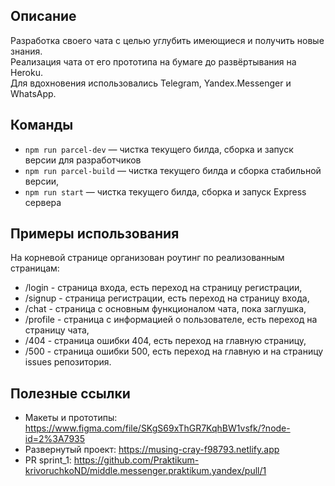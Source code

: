 ## Описание

 Разработка своего чата с целью углубить имеющиеся и получить новые знания.  
 Реализация чата от его прототипа на бумаге до развёртывания на Heroku.  
 Для вдохновения использовались Telegram, Yandex.Messenger и WhatsApp.

## Команды

- `npm run parcel-dev` — чистка текущего билда, сборка и запуск версии для разработчиков
- `npm run parcel-build` — чистка текущего билда и сборка стабильной версии,
- `npm run start` — чистка текущего билда, сборка и запуск Express сервера

## Примеры использования

На корневой странице организован роутинг по реализованным страницам:
- /login - страница входа, есть переход на страницу регистрации,
- /signup - страница регистрации, есть переход на страницу входа,
- /chat - страница с основным функционалом чата, пока заглушка,
- /profile - страница с информацией о пользователе, есть переход на страницу чата,
- /404 - страница ошибки 404, есть переход на главную страницу,
- /500 - страница ошибки 500, есть переход на главную и на страницу issues репозитория.


## Полезные ссылки
- Макеты и прототипы: https://www.figma.com/file/SKgS69xThGR7KqhBW1vsfk/?node-id=2%3A7935
- Развернутый проект: https://musing-cray-f98793.netlify.app  
- PR sprint_1: https://github.com/Praktikum-krivoruchkoND/middle.messenger.praktikum.yandex/pull/1
